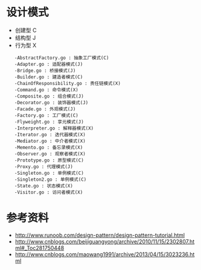 # 设计模式
  * 创建型 C
  * 结构型 J
  * 行为型 X

```
   -AbstractFactory.go : 抽象工厂模式(C)
   -Adapter.go : 适配器模式(J)
   -Bridge.go : 桥接模式(J)
   -Builder.go : 建造者模式(C)
   -ChainOfResponsibility.go : 责任链模式(X)
   -Command.go : 命令模式(X)
   -Composite.go : 组合模式(J)
   -Decorator.go : 装饰器模式(J)
   -Facade.go : 外观模式(J)
   -Factory.go : 工厂模式(C)
   -Flyweight.go : 享元模式(J)
   -Interpreter.go : 解释器模式(X)
   -Iterator.go : 迭代器模式(X)
   -Mediator.go : 中介者模式(X)
   -Memento.go : 备忘录模式(X)
   -Observer.go : 观察者模式(X)
   -Prototype.go : 原型模式(C)
   -Proxy.go : 代理模式(J)
   -Singleton.go : 单例模式(C)
   -Singleton2.go : 单例模式(C)
   -State.go : 状态模式(X)
   -Visitor.go : 访问者模式(X)
```
   
# 参考资料
* http://www.runoob.com/design-pattern/design-pattern-tutorial.html
* http://www.cnblogs.com/beijiguangyong/archive/2010/11/15/2302807.html#_Toc281750448
* http://www.cnblogs.com/maowang1991/archive/2013/04/15/3023236.html